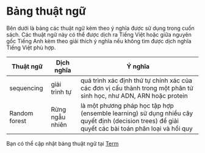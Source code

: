 # Bảng thuật ngữ

Bên dưới là bảng các thuật ngữ kèm theo ý nghĩa được sử dụng trong cuốn sách. Các thuật ngữ này có thể được dịch ra Tiếng Việt hoặc giữa nguyên gốc Tiếng Anh kèm theo giải thích ý nghĩa nếu không tìm được dịch nghĩa Tiếng Việt phù hợp.

| Thuật ngữ     | Dịch nghĩa | Ý nghĩa |
| ----------- | ----------- | ----------- |
| sequencing | giải trình tự | quá trình xác định thứ tự chính xác của các đơn vị cấu thành trong một phân tử sinh học, như ADN, ARN hoặc protein |
| Random forest | Rừng ngẫu nhiên | là một phương pháp học tập hợp (ensemble learning) sử dụng nhiều cây quyết định (decision trees) để giải quyết các bài toán phân loại và hồi quy |

Bạn có thể cập nhật bảng thuật ngữ tại [Term](https://github.com/tinsinhvn/tinsinhvn.github.io/blob/main/book/rules/term.md)